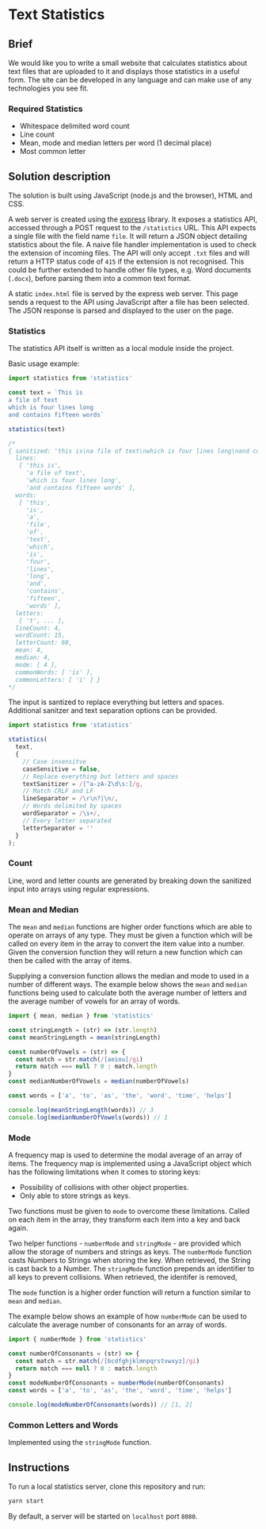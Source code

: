 # Text Statistics

## Brief

We would like you to write a small website that calculates statistics about text files that are uploaded to it and displays those statistics in a useful form. The site can be developed in any language and can make use of any technologies you see fit.

### Required Statistics

- Whitespace delimited word count
- Line count
- Mean, mode and median letters per word (1 decimal place)
- Most common letter

## Solution description

The solution is built using JavaScript (node.js and the browser), HTML and CSS.

A web server is created using the [express](https://github.com/expressjs/express) library.
It exposes a statistics API, accessed through a POST request to the `/statistics` URL.
This API expects a single file with the field name `file`.
It will return a JSON object detailing statistics about the file.
A naive file handler implementation is used to check the extension of incoming files.
The API will only accept `.txt` files and will return a HTTP status code of `415` if the extension is not recognised.
This could be further extended to handle other file types, e.g. Word documents (`.docx`), before parsing them into a common text format.

A static `index.html` file is served by the express web server.
This page sends a request to the API using JavaScript after a file has been selected.
The JSON response is parsed and displayed to the user on the page.

### Statistics

The statistics API itself is written as a local module inside the project.

Basic usage example:

```javascript
import statistics from 'statistics'

const text = `This is
a file of text
which is four lines long
and contains fifteen words`

statistics(text)

/*
{ sanitized: 'this is\na file of text\nwhich is four lines long\nand contains fifteen words',
  lines:
   [ 'this is',
     'a file of text',
     'which is four lines long',
     'and contains fifteen words' ],
  words:
   [ 'this',
     'is',
     'a',
     'file',
     'of',
     'text',
     'which',
     'is',
     'four',
     'lines',
     'long',
     'and',
     'contains',
     'fifteen',
     'words' ],
  letters:
   [ 't', ... ],
  lineCount: 4,
  wordCount: 15,
  letterCount: 60,
  mean: 4,
  median: 4,
  mode: [ 4 ],
  commonWords: [ 'is' ],
  commonLetters: [ 'i' ] }
*/
```

The input is santized to replace everything but letters and spaces.
Additional sanitzer and text separation options can be provided.

```javascript
import statistics from 'statistics'

statistics(
  text,
  {
    // Case insensitve
    caseSensitive = false,
    // Replace everything but letters and spaces
    textSanitizer = /[^a-zA-Z\d\s:]/g,
    // Match CRLF and LF
    lineSeparator = /\r\n?|\n/,
    // Words delimited by spaces
    wordSeparator = /\s+/,
    // Every letter separated
    letterSeparator = ''
  }
);
```

### Count

Line, word and letter counts are generated by breaking down the sanitized input into arrays using regular expressions.

### Mean and Median

The `mean` and `median` functions are higher order functions which are able to operate on arrays of any type.
They must be given a function which will be called on every item in the array to convert the item value into a number.
Given the conversion function they will return a new function which can then be called with the array of items.

Supplying a conversion function allows the median and mode to used in a number of different ways.
The example below shows the `mean` and `median` functions being used to calculate both the average number of letters and the average number of vowels for an array of words.

```javascript
import { mean, median } from 'statistics'

const stringLength = (str) => (str.length)
const meanStringLength = mean(stringLength)

const numberOfVowels = (str) => {
  const match = str.match(/[aeiou]/gi)
  return match === null ? 0 : match.length
}
const medianNumberOfVowels = median(numberOfVowels)

const words = ['a', 'to', 'as', 'the', 'word', 'time', 'helps']

console.log(meanStringLength(words)) // 3
console.log(medianNumberOfVowels(words)) // 1
```

### Mode

A frequency map is used to determine the modal average of an array of items.
The frequency map is implemented using a JavaScript object which has the following limitations when it comes to storing keys:

- Possibility of collisions with other object properties.
- Only able to store strings as keys.

Two functions must be given to `mode` to overcome these limitations.
Called on each item in the array, they transform each item into a key and back again.

Two helper functions - `numberMode` and `stringMode` - are provided which allow the storage of numbers and strings as keys.
The `numberMode` function casts Numbers to Strings when storing the key. When retrieved, the String is cast back to a Number.
The `stringMode` function prepends an identifier to all keys to prevent collisions. When retrieved, the identifer is removed,

The `mode` function is a higher order function will return a function similar to `mean` and `median`.

The example below shows an example of how `numberMode` can be used to calculate the average number of consonants for an array of words.

```javascript
import { numberMode } from 'statistics'

const numberOfConsonants = (str) => {
  const match = str.match(/[bcdfghjklmnpqrstvwxyz]/gi)
  return match === null ? 0 : match.length
}
const modeNumberOfConsonants = numberMode(numberOfConsonants)
const words = ['a', 'to', 'as', 'the', 'word', 'time', 'helps']

console.log(modeNumberOfConsonants(words)) // [1, 2]
```

### Common Letters and Words

Implemented using the `stringMode` function.

## Instructions

To run a local statistics server, clone this repository and run:

```bash
yarn start
```

By default, a server will be started on `localhost` port `8080`.
